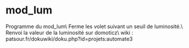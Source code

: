 # mod_lum

Programme du mod_lum\\
Ferme les volet suivant un seuil de luminosité.\\
Renvoi la valeur de la luminosité sur domoticz\\
wiki : patsour.fr/dokuwiki/doku.php?id=projets:automate3

